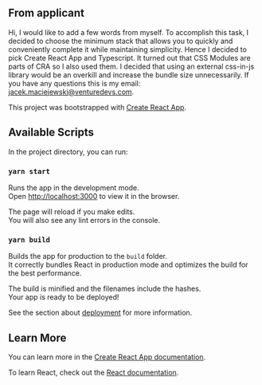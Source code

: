 ## From applicant

Hi, I would like to add a few words from myself. To accomplish this task, I decided to choose the minimum stack that allows you to quickly and conveniently complete it while maintaining simplicity. Hence I decided to pick Create React App and Typescript. It turned out that CSS Modules are parts of CRA so I also used them. I decided that using an external css-in-js library would be an overkill and increase the bundle size unnecessarily. If you have any questions this is my email: <jacek.maciejewski@venturedevs.com>.

This project was bootstrapped with [Create React App](https://github.com/facebook/create-react-app).

## Available Scripts

In the project directory, you can run:

### `yarn start`

Runs the app in the development mode.<br />
Open [http://localhost:3000](http://localhost:3000) to view it in the browser.

The page will reload if you make edits.<br />
You will also see any lint errors in the console.

### `yarn build`

Builds the app for production to the `build` folder.<br />
It correctly bundles React in production mode and optimizes the build for the best performance.

The build is minified and the filenames include the hashes.<br />
Your app is ready to be deployed!

See the section about [deployment](https://facebook.github.io/create-react-app/docs/deployment) for more information.

## Learn More

You can learn more in the [Create React App documentation](https://facebook.github.io/create-react-app/docs/getting-started).

To learn React, check out the [React documentation](https://reactjs.org/).
